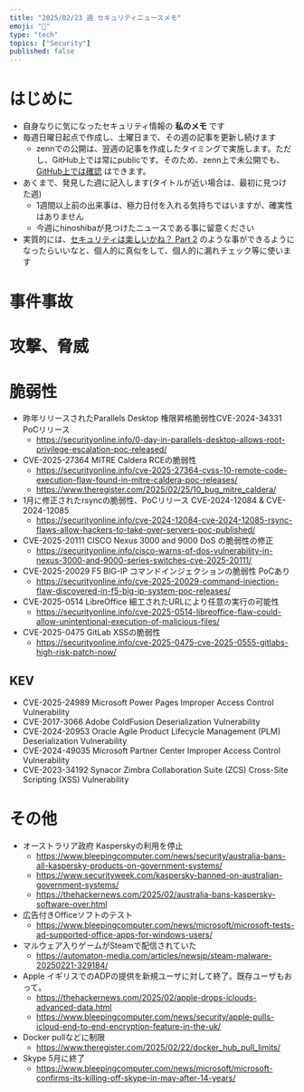 ```yaml
---
title: "2025/02/23 週 セキュリティニュースメモ"
emoji: "🔖"
type: "tech"
topics: ["Security"]
published: false
---
```


# はじめに
* 自身なりに気になったセキュリティ情報の **私のメモ** です
* 毎週日曜日起点で作成し、土曜日まで、その週の記事を更新し続けます
    * zennでの公開は、翌週の記事を作成したタイミングで実施します。ただし、GitHub上では常にpublicです。そのため、zenn上で未公開でも、[GitHub上では確認](https://github.com/hinoshiba/zenn.dev/tree/main/articles) はできます。
* あくまで、発見した週に記入します(タイトルが近い場合は、最初に見つけた週)
    * 1週間以上前の出来事は、極力日付を入れる気持ちではいますが、確実性はありません
    * 今週にhinoshibaが見つけたニュースである事に留意ください
* 実質的には、[セキュリティは楽しいかね？ Part 2](https://negi.hatenablog.com/) のような事ができるようになったらいいなと、個人的に真似をして、個人的に漏れチェック等に使います

# 事件事故

# 攻撃、脅威

# 脆弱性

* 昨年リリースされたParallels Desktop 権限昇格脆弱性CVE-2024-34331  PoCリリース
    * https://securityonline.info/0-day-in-parallels-desktop-allows-root-privilege-escalation-poc-released/
* CVE-2025-27364 MITRE Caldera RCEの脆弱性
    * https://securityonline.info/cve-2025-27364-cvss-10-remote-code-execution-flaw-found-in-mitre-caldera-poc-releases/
    * https://www.theregister.com/2025/02/25/10_bug_mitre_caldera/
* 1月に修正されたrsyncの脆弱性、PoCリリース CVE-2024-12084 & CVE-2024-12085
    * https://securityonline.info/cve-2024-12084-cve-2024-12085-rsync-flaws-allow-hackers-to-take-over-servers-poc-published/
* CVE-2025-20111 CISCO Nexus 3000 and 9000 DoS の脆弱性の修正
    * https://securityonline.info/cisco-warns-of-dos-vulnerability-in-nexus-3000-and-9000-series-switches-cve-2025-20111/
* CVE-2025-20029 F5 BIG-IP コマンドインジェクションの脆弱性 PoCあり
    * https://securityonline.info/cve-2025-20029-command-injection-flaw-discovered-in-f5-big-ip-system-poc-releases/
* CVE-2025-0514 LibreOffice 細工されたURLにより任意の実行の可能性
    * https://securityonline.info/cve-2025-0514-libreoffice-flaw-could-allow-unintentional-execution-of-malicious-files/
* CVE-2025-0475 GitLab XSSの脆弱性
    * https://securityonline.info/cve-2025-0475-cve-2025-0555-gitlabs-high-risk-patch-now/

## KEV
* CVE-2025-24989 Microsoft Power Pages Improper Access Control Vulnerability
* CVE-2017-3066 Adobe ColdFusion Deserialization Vulnerability
* CVE-2024-20953 Oracle Agile Product Lifecycle Management (PLM) Deserialization Vulnerability
* CVE-2024-49035 Microsoft Partner Center Improper Access Control Vulnerability
* CVE-2023-34192 Synacor Zimbra Collaboration Suite (ZCS) Cross-Site Scripting (XSS) Vulnerability

# その他
* オーストラリア政府 Kasperskyの利用を停止
    * https://www.bleepingcomputer.com/news/security/australia-bans-all-kaspersky-products-on-government-systems/
    * https://www.securityweek.com/kaspersky-banned-on-australian-government-systems/
    * https://thehackernews.com/2025/02/australia-bans-kaspersky-software-over.html
* 広告付きOfficeソフトのテスト
    * https://www.bleepingcomputer.com/news/microsoft/microsoft-tests-ad-supported-office-apps-for-windows-users/
* マルウェア入りゲームがSteamで配信されていた
    * https://automaton-media.com/articles/newsjp/steam-malware-20250221-329184/
* Apple イギリスでのADPの提供を新規ユーザに対して終了。既存ユーザもおって。
    * https://thehackernews.com/2025/02/apple-drops-iclouds-advanced-data.html
    * https://www.bleepingcomputer.com/news/security/apple-pulls-icloud-end-to-end-encryption-feature-in-the-uk/
* Docker pullなどに制限
    * https://www.theregister.com/2025/02/22/docker_hub_pull_limits/
* Skype 5月に終了
    * https://www.bleepingcomputer.com/news/microsoft/microsoft-confirms-its-killing-off-skype-in-may-after-14-years/
